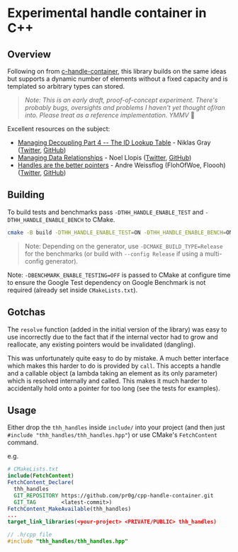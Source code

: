 # Experimental handle container in C++

## Overview

Following on from [c-handle-container](https://github.com/pr0g/c-handle-container), this library builds on the same ideas but supports a dynamic number of elements without a fixed capacity and is templated so arbitrary types can stored.

> _Note: This is an early draft, proof-of-concept experiment. There's probably bugs, oversights and problems I haven't yet thought of/ran into. Please treat as a reference implementation. YMMV_ 🙂

Excellent resources on the subject:

- [Managing Decoupling Part 4 -- The ID Lookup Table](http://bitsquid.blogspot.com/2011/09/managing-decoupling-part-4-id-lookup.html) - Niklas Gray ([Twitter](https://twitter.com/niklasfrykholm), [GitHub](https://github.com/niklas-ourmachinery))
- [Managing Data Relationships](https://gamesfromwithin.com/managing-data-relationships) - Noel Llopis ([Twitter](https://twitter.com/noel_llopis), [GitHub](https://github.com/llopis))
- [Handles are the better pointers](https://floooh.github.io/2018/06/17/handles-vs-pointers.html) - Andre Weissflog (FlohOfWoe, Floooh) ([Twitter](https://twitter.com/FlohOfWoe), [GitHub](https://github.com/floooh))

## Building

To build tests and benchmarks pass `-DTHH_HANDLE_ENABLE_TEST` and `-DTHH_HANDLE_ENABLE_BENCH` to CMake.

```bash
cmake -B build -DTHH_HANDLE_ENABLE_TEST=ON -DTHH_HANDLE_ENABLE_BENCH=ON
```

> Note: Depending on the generator, use `-DCMAKE_BUILD_TYPE=Release` for the benchmarks (or build with `--config Release` if using a multi-config generator).

Note: `-DBENCHMARK_ENABLE_TESTING=OFF` is passed to CMake at configure time to ensure the Google Test dependency on Google Benchmark is not required (already set inside `CMakeLists.txt`).

## Gotchas

The `resolve` function (added in the initial version of the library) was easy to use incorrectly due to the fact that if the internal vector had to grow and reallocate, any existing pointers would be invalidated (dangling).

This was unfortunately quite easy to do by mistake. A much better interface which makes this harder to do is provided by `call`. This accepts a handle and a callable object (a lambda taking an element as its only parameter) which is resolved internally and called. This makes it much harder to accidentally hold onto a pointer for too long (see the tests for examples).

## Usage

Either drop the `thh_handles` inside `include/` into your project (and then just `#include "thh_handles/thh_handles.hpp"`) or use CMake's `FetchContent` command.

e.g.

```cmake
# CMakeLists.txt
include(FetchContent)
FetchContent_Declare(
  thh_handles
  GIT_REPOSITORY https://github.com/pr0g/cpp-handle-container.git
  GIT_TAG        <latest-commit>)
FetchContent_MakeAvailable(thh_handles)
...
target_link_libraries(<your-project> <PRIVATE/PUBLIC> thh_handles)
```

```c++
// .h/cpp file
#include "thh_handles/thh_handles.hpp"
```
